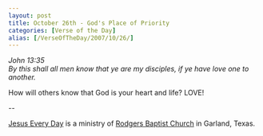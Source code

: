 ```yaml
---
layout: post
title: October 26th - God's Place of Priority
categories: [Verse of the Day]
alias: [/VerseOfTheDay/2007/10/26/]
---
```


_John 13:35  
By this shall all men know that ye are my disciples, if ye have love
one to another._

How will others know that God is your heart and life? LOVE!

 --

<a href=http://jesuseveryday.net>Jesus Every Day</a> is a ministry of <a href=http://rodgersbaptist.net>Rodgers Baptist Church</a> in Garland, Texas.
